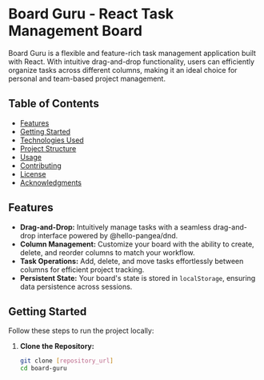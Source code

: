 # Board Guru - React Task Management Board

Board Guru is a flexible and feature-rich task management application built with React. With intuitive drag-and-drop functionality, users can efficiently organize tasks across different columns, making it an ideal choice for personal and team-based project management.

## Table of Contents

- [Features](#features)
- [Getting Started](#getting-started)
- [Technologies Used](#technologies-used)
- [Project Structure](#project-structure)
- [Usage](#usage)
- [Contributing](#contributing)
- [License](#license)
- [Acknowledgments](#acknowledgments)

## Features

- **Drag-and-Drop:** Intuitively manage tasks with a seamless drag-and-drop interface powered by @hello-pangea/dnd.
- **Column Management:** Customize your board with the ability to create, delete, and reorder columns to match your workflow.
- **Task Operations:** Add, delete, and move tasks effortlessly between columns for efficient project tracking.
- **Persistent State:** Your board's state is stored in `localStorage`, ensuring data persistence across sessions.

## Getting Started

Follow these steps to run the project locally:

1. **Clone the Repository:**

   ```bash
   git clone [repository_url]
   cd board-guru
   ```
